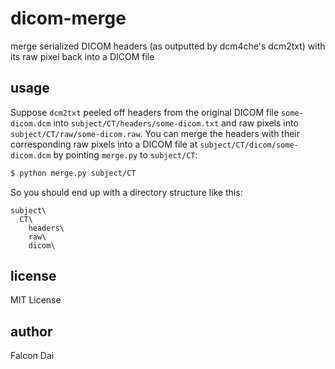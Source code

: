 dicom-merge
===========

merge serialized DICOM headers (as outputted by dcm4che's dcm2txt) with its raw pixel back into a DICOM file

usage
-----

Suppose `dcm2txt` peeled off headers from the original DICOM file `some-dicom.dcm` into `subject/CT/headers/some-dicom.txt` and raw pixels into `subject/CT/raw/some-dicom.raw`. You can merge the headers with their corresponding raw pixels into a DICOM file at `subject/CT/dicom/some-dicom.dcm` by pointing `merge.py` to `subject/CT`:

```bash
$ python merge.py subject/CT
```

So you should end up with a directory structure like this:
```
subject\
  CT\
    headers\
    raw\
    dicom\  
```

license
-------
MIT License

author
------
Falcon Dai